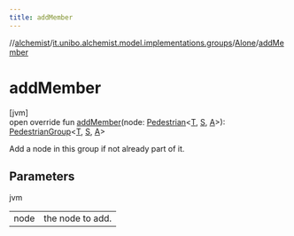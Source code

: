 ```yaml
---
title: addMember
---
```

//[alchemist](../../../index.html)/[it.unibo.alchemist.model.implementations.groups](../index.html)/[Alone](index.html)/[addMember](add-member.html)



# addMember



[jvm]\
open override fun [addMember](add-member.html)(node: [Pedestrian](../../it.unibo.alchemist.model.interfaces/-pedestrian/index.html)<[T](index.html), [S](index.html), [A](index.html)>): [PedestrianGroup](../../it.unibo.alchemist.model.interfaces/-pedestrian-group/index.html)<[T](index.html), [S](index.html), [A](index.html)>



Add a node in this group if not already part of it.



## Parameters


jvm

| | |
|---|---|
| node | the node to add. |




